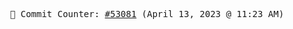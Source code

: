 <p align="center">
    <samp>
        📮 Commit Counter: <a href="https://github.com/Javascript-void0/Javascript-void0/commits/main">#53081</a> (April 13, 2023 @ 11:23 AM)
    </samp>
</p>